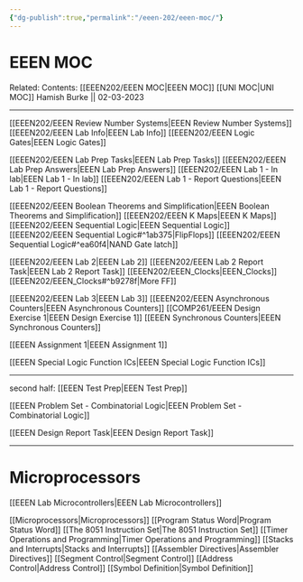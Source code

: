 ```yaml
---
{"dg-publish":true,"permalink":"/eeen-202/eeen-moc/"}
---
```



# EEEN MOC

Related: 
Contents: [[EEEN202/EEEN MOC\|EEEN MOC]]
[[UNI MOC\|UNI MOC]]
Hamish Burke || 02-03-2023
***
[[EEEN202/EEEN Review Number Systems\|EEEN Review Number Systems]]
[[EEEN202/EEEN Lab Info\|EEEN Lab Info]]
[[EEEN202/EEEN Logic Gates\|EEEN Logic Gates]]

[[EEEN202/EEEN Lab Prep Tasks\|EEEN Lab Prep Tasks]]
	[[EEEN202/EEEN Lab Prep Answers\|EEEN Lab Prep Answers]]
[[EEEN202/EEEN Lab 1 - In lab\|EEEN Lab 1 - In lab]]
[[EEEN202/EEEN Lab 1 - Report Questions\|EEEN Lab 1 - Report Questions]]

[[EEEN202/EEEN Boolean Theorems and Simplification\|EEEN Boolean Theorems and Simplification]]
[[EEEN202/EEEN K Maps\|EEEN K Maps]]
[[EEEN202/EEEN Sequential Logic\|EEEN Sequential Logic]]
	[[EEEN202/EEEN Sequential Logic#^1ab375\|FlipFlops]]
	[[EEEN202/EEEN Sequential Logic#^ea60f4\|NAND Gate latch]]
	

[[EEEN202/EEEN Lab 2\|EEEN Lab 2]]
[[EEEN202/EEEN Lab 2 Report Task\|EEEN Lab 2 Report Task]]
[[EEEN202/EEEN_Clocks\|EEEN_Clocks]]
	[[EEEN202/EEEN_Clocks#^b9278f\|More FF]]


[[EEEN202/EEEN Lab 3\|EEEN Lab 3]]
[[EEEN202/EEEN Asynchronous Counters\|EEEN Asynchronous Counters]]
[[COMP261/EEEN Design Exercise 1\|EEEN Design Exercise 1]]
[[EEEN Synchronous Counters\|EEEN Synchronous Counters]]


[[EEEN Assignment 1\|EEEN Assignment 1]]


[[EEEN Special Logic Function ICs\|EEEN Special Logic Function ICs]]


***
second half:
[[EEEN Test Prep\|EEEN Test Prep]]

[[EEEN Problem Set - Combinatorial Logic\|EEEN Problem Set - Combinatorial Logic]]

[[EEEN Design Report Task\|EEEN Design Report Task]]


***

# Microprocessors

[[EEEN Lab Microcontrollers\|EEEN Lab Microcontrollers]]

[[Microprocessors\|Microprocessors]]
[[Program Status Word\|Program Status Word]]
[[The 8051 Instruction Set\|The 8051 Instruction Set]]
[[Timer Operations and Programming\|Timer Operations and Programming]]
[[Stacks and Interrupts\|Stacks and Interrupts]]
[[Assembler Directives\|Assembler Directives]]
	[[Segment Control\|Segment Control]]
	[[Address Control\|Address Control]]
	[[Symbol Definition\|Symbol Definition]]